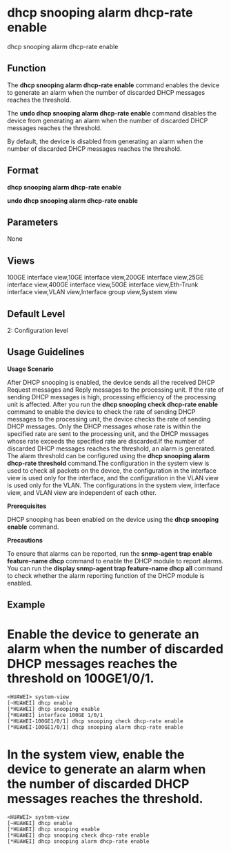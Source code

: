 dhcp snooping alarm dhcp-rate enable
====================================

dhcp snooping alarm dhcp-rate enable

Function
--------



The **dhcp snooping alarm dhcp-rate enable** command enables the device to generate an alarm when the number of discarded DHCP messages reaches the threshold.

The **undo dhcp snooping alarm dhcp-rate enable** command disables the device from generating an alarm when the number of discarded DHCP messages reaches the threshold.



By default, the device is disabled from generating an alarm when the number of discarded DHCP messages reaches the threshold.


Format
------

**dhcp snooping alarm dhcp-rate enable**

**undo dhcp snooping alarm dhcp-rate enable**


Parameters
----------

None

Views
-----

100GE interface view,10GE interface view,200GE interface view,25GE interface view,400GE interface view,50GE interface view,Eth-Trunk interface view,VLAN view,Interface group view,System view


Default Level
-------------

2: Configuration level


Usage Guidelines
----------------

**Usage Scenario**

After DHCP snooping is enabled, the device sends all the received DHCP Request messages and Reply messages to the processing unit. If the rate of sending DHCP messages is high, processing efficiency of the processing unit is affected. After you run the **dhcp snooping check dhcp-rate enable** command to enable the device to check the rate of sending DHCP messages to the processing unit, the device checks the rate of sending DHCP messages. Only the DHCP messages whose rate is within the specified rate are sent to the processing unit, and the DHCP messages whose rate exceeds the specified rate are discarded.If the number of discarded DHCP messages reaches the threshold, an alarm is generated. The alarm threshold can be configured using the **dhcp snooping alarm dhcp-rate threshold** command.The configuration in the system view is used to check all packets on the device, the configuration in the interface view is used only for the interface, and the configuration in the VLAN view is used only for the VLAN. The configurations in the system view, interface view, and VLAN view are independent of each other.

**Prerequisites**

DHCP snooping has been enabled on the device using the **dhcp snooping enable** command.

**Precautions**

To ensure that alarms can be reported, run the **snmp-agent trap enable feature-name dhcp** command to enable the DHCP module to report alarms. You can run the **display snmp-agent trap feature-name dhcp all** command to check whether the alarm reporting function of the DHCP module is enabled.


Example
-------

# Enable the device to generate an alarm when the number of discarded DHCP messages reaches the threshold on 100GE1/0/1.
```
<HUAWEI> system-view
[~HUAWEI] dhcp enable
[*HUAWEI] dhcp snooping enable
[*HUAWEI] interface 100GE 1/0/1
[*HUAWEI-100GE1/0/1] dhcp snooping check dhcp-rate enable
[*HUAWEI-100GE1/0/1] dhcp snooping alarm dhcp-rate enable

```

# In the system view, enable the device to generate an alarm when the number of discarded DHCP messages reaches the threshold.
```
<HUAWEI> system-view
[~HUAWEI] dhcp enable
[*HUAWEI] dhcp snooping enable
[*HUAWEI] dhcp snooping check dhcp-rate enable
[*HUAWEI] dhcp snooping alarm dhcp-rate enable

```